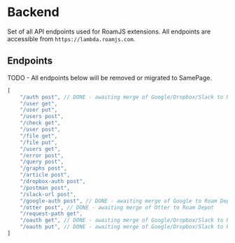 # Backend
      
Set of all API endpoints used for RoamJS extensions. All endpoints are accessible from `https://lambda.roamjs.com`.

## Endpoints

TODO - All endpoints below will be removed or migrated to SamePage.

```js
[
    "/auth post", // DONE - awaiting merge of Google/Dropbox/Slack to Roam Depot
    "/user get",
    "/user put",
    "/users post",
    "/check get",
    "/user post",
    "/file get",
    "/file put",
    "/users get",
    "/error post",
    "/query post",
    "/graphs post",
    "/article post",
    "/dropbox-auth post",
    "/postman post",
    "/slack-url post",
    "/google-auth post", // DONE - awaiting merge of Google to Roam Depot
    "/otter post", // DONE - awaiting merge of Otter to Roam Depot
    "/request-path get",
    "/oauth get", // DONE - awaiting merge of Google/Dropbox/Slack to Roam Depot
    "/oauth put", // DONE - awaiting merge of Google/Dropbox/Slack to Roam Depot
]
```
